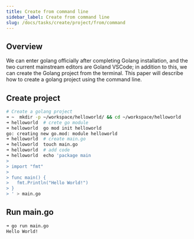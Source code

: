 ```yaml
---
title: Create from command line
sidebar_label: Create from command line
slug: /docs/tasks/create/project/from/command
---
```


## Overview

We can enter golang officially after completing Golang installation, and the two current mainstream editors are Goland VSCode; in addition to this, we can create the Golang project from the terminal. This paper will describe how to create a golang project using the command line.

## Create project

```bash
# Create a golang project
➜ ~  mkdir -p ~/workspace/helloworld/ && cd ~/workspace/helloworld
➜ helloworld  # crete go module
➜ helloworld  go mod init helloworld
go: creating new go.mod: module helloworld
➜ helloworld  # create main.go
➜ helloworld  touch main.go
➜ helloworld  # add code
➜ helloworld  echo 'package main
>
> import "fmt"
>
> func main() {
>   fmt.Println("Hello World!")
> }
> ' > main.go
```

## Run main.go

```bash
➜ go run main.go
Hello World!
```
